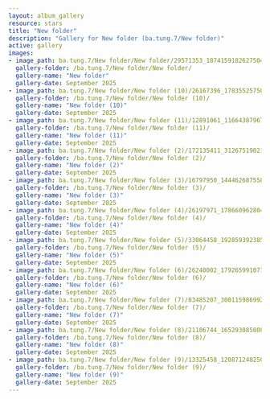 ```yaml
---
layout: album_gallery
resource: stars
title: "New folder"
description: "Gallery for New folder (ba.tung.7/New folder)"
active: gallery
images:
- image_path: ba.tung.7/New folder/New folder/29571353_1874159182627504_7674656382275160906_n.jpg
  gallery-folder: /ba.tung.7/New folder/New folder/
  gallery-name: "New folder"
  gallery-date: September 2025
- image_path: ba.tung.7/New folder/New folder (10)/26167396_1783552575021499_8816260816523735105_n.jpg
  gallery-folder: /ba.tung.7/New folder/New folder (10)/
  gallery-name: "New folder (10)"
  gallery-date: September 2025
- image_path: ba.tung.7/New folder/New folder (11)/12891061_1166438796732883_5565363202571608814_o.jpg
  gallery-folder: /ba.tung.7/New folder/New folder (11)/
  gallery-name: "New folder (11)"
  gallery-date: September 2025
- image_path: ba.tung.7/New folder/New folder (2)/172135411_312675190219516_946454425265831577_n.jpg
  gallery-folder: /ba.tung.7/New folder/New folder (2)/
  gallery-name: "New folder (2)"
  gallery-date: September 2025
- image_path: ba.tung.7/New folder/New folder (3)/16797950_1444626875580739_2512866908447891480_o.jpg
  gallery-folder: /ba.tung.7/New folder/New folder (3)/
  gallery-name: "New folder (3)"
  gallery-date: September 2025
- image_path: ba.tung.7/New folder/New folder (4)/26197971_1786609628049127_2448061716137116767_o.jpg
  gallery-folder: /ba.tung.7/New folder/New folder (4)/
  gallery-name: "New folder (4)"
  gallery-date: September 2025
- image_path: ba.tung.7/New folder/New folder (5)/33064458_1928593923850696_514336257979973632_n.jpg
  gallery-folder: /ba.tung.7/New folder/New folder (5)/
  gallery-name: "New folder (5)"
  gallery-date: September 2025
- image_path: ba.tung.7/New folder/New folder (6)/26240002_1792659910777432_2872843577665040661_o.jpg
  gallery-folder: /ba.tung.7/New folder/New folder (6)/
  gallery-name: "New folder (6)"
  gallery-date: September 2025
- image_path: ba.tung.7/New folder/New folder (7)/83485207_3001159869927424_3197537533361651712_n.jpg
  gallery-folder: /ba.tung.7/New folder/New folder (7)/
  gallery-name: "New folder (7)"
  gallery-date: September 2025
- image_path: ba.tung.7/New folder/New folder (8)/21106744_1652930858083672_3988079712678506972_n.jpg
  gallery-folder: /ba.tung.7/New folder/New folder (8)/
  gallery-name: "New folder (8)"
  gallery-date: September 2025
- image_path: ba.tung.7/New folder/New folder (9)/13325458_1208712482505514_8672816948131257213_n.jpg
  gallery-folder: /ba.tung.7/New folder/New folder (9)/
  gallery-name: "New folder (9)"
  gallery-date: September 2025
---
```


